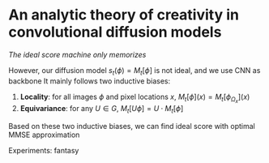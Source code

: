 # An analytic theory of creativity in convolutional diffusion models

*The ideal score machine only memorizes*

However, our diffusion model $s_t(\phi)=M_t[\phi]$ is not ideal, and we use CNN as backbone
It mainly follows two inductive biases:
1. **Locality**: for all images $\phi$ and pixel locations $x$, $M_t[\phi](x)=M_t[\phi_{\Omega_x}](x)$
2. **Equivariance**: for any $U\in G$, $M_t[U\phi]=U\cdot M_t[\phi]$

Based on these two inductive biases, we can find ideal score with optimal MMSE approximation

Experiments: fantasy